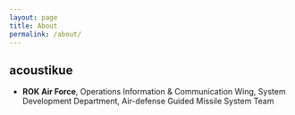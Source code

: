 ```yaml
---
layout: page
title: About
permalink: /about/
---
```


## acoustikue

- **ROK Air Force**, Operations Information & Communication Wing, System Development Department, Air-defense Guided Missile System Team


